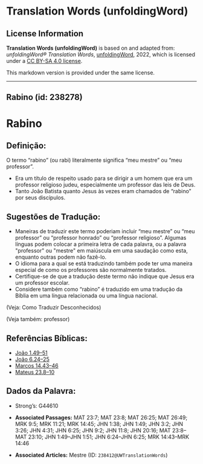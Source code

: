 # Translation Words (unfoldingWord)

## License Information

**Translation Words (unfoldingWord)** is based on and adapted from: _unfoldingWord® Translation Words_, [unfoldingWord](https://unfoldingword.org/utw), 2022, which is licensed under a [CC BY-SA 4.0 license](https://creativecommons.org/licenses/by-sa/4.0/legalcode.en).

This markdown version is provided under the same license.



--------------------------------

## Rabino (id: 238278)

Rabino
======

Definição:
----------

O termo “rabino” (ou rabi) literalmente significa “meu mestre” ou “meu professor”.

* Era um título de respeito usado para se dirigir a um homem que era um professor religioso judeu, especialmente um professor das leis de Deus.
* Tanto João Batista quanto Jesus às vezes eram chamados de “rabino” por seus discípulos.

Sugestões de Tradução:
----------------------

* Maneiras de traduzir este termo poderiam incluir “meu mestre” ou “meu professor” ou “professor honrado” ou “professor religioso”. Algumas línguas podem colocar a primeira letra de cada palavra, ou a palavra "professor" ou "mestre" em maiúscula em uma saudação como esta, enquanto outras podem não fazê\-lo.
* O idioma para a qual se está traduzindo também pode ter uma maneira especial de como os professores são normalmente tratados.
* Certifique\-se de que a tradução deste termo não indique que Jesus era um professor escolar.
* Considere também como “rabino” é traduzido em uma tradução da Bíblia em uma língua relacionada ou uma língua nacional.

(Veja: Como Traduzir Desconhecidos)

(Veja também: professor)

Referências Bíblicas:
---------------------

* [João 1\.49–51](https://ref.ly/John1:49-John1:51)
* [João 6\.24–25](https://ref.ly/John6:24-John6:25)
* [Marcos 14\.43–46](https://ref.ly/Mark14:43-Mark14:46)
* [Mateus 23\.8–10](https://ref.ly/Matt23:8-Matt23:10)

Dados da Palavra:
-----------------

* Strong’s: G44610

* **Associated Passages:** MAT 23:7; MAT 23:8; MAT 26:25; MAT 26:49; MRK 9:5; MRK 11:21; MRK 14:45; JHN 1:38; JHN 1:49; JHN 3:2; JHN 3:26; JHN 4:31; JHN 6:25; JHN 9:2; JHN 11:8; JHN 20:16; MAT 23:8–MAT 23:10; JHN 1:49–JHN 1:51; JHN 6:24–JHN 6:25; MRK 14:43–MRK 14:46
* **Associated Articles:** Mestre (ID: `238412@UWTranslationWords`)

